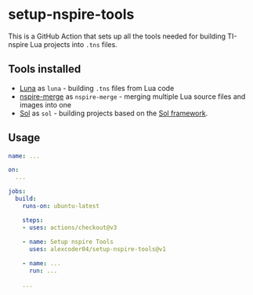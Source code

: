 
# setup-nspire-tools

This is a GitHub Action that sets up all the tools needed for building TI-nspire Lua projects into `.tns` files.

## Tools installed

 - [Luna](https://github.com/ndless-nspire/Luna) as `luna` - building `.tns` files from Lua code
 - [nspire-merge](https://github.com/alexcoder04/nspire-merge) as `nspire-merge` - merging multiple Lua source files and images into one
 - [Sol](https://github.com/alexcoder04/sol-tools) as `sol` - building projects based on the [Sol framework](https://github.com/alexcoder04/sol-lib).

## Usage

```yml
name: ...

on:
  ...

jobs:
  build:
    runs-on: ubuntu-latest

    steps:
    - uses: actions/checkout@v3
    
    - name: Setup nspire Tools
      uses: alexcoder04/setup-nspire-tools@v1

    - name: ...
      run: ...

    ...
```
